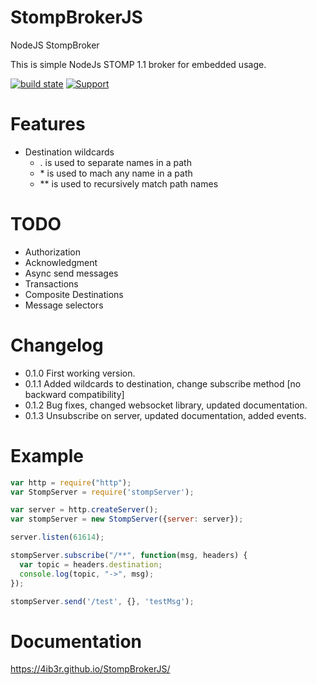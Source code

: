 # StompBrokerJS
NodeJS StompBroker

This is simple NodeJs STOMP 1.1 broker for embedded usage.

[![build state](https://travis-ci.org/4ib3r/StompBrokerJS.svg?branch=master)](https://travis-ci.org/4ib3r/StompBrokerJS)
[![Support](https://beerpay.io/4ib3r/StompBrokerJS/badge.svg?style=flat-square)](https://beerpay.io/4ib3r/StompBrokerJS)
# Features
* Destination wildcards
    * . is used to separate names in a path
    * \* is used to mach any name in a path
    * \*\* is used to recursively match path names

# TODO
* Authorization
* Acknowledgment
* Async send messages
* Transactions
* Composite Destinations
* Message selectors

# Changelog
* 0.1.0 First working version.
* 0.1.1 Added wildcards to destination, change subscribe method [no backward compatibility]
* 0.1.2 Bug fixes, changed websocket library, updated documentation.
* 0.1.3 Unsubscribe on server, updated documentation, added events.

# Example
```javascript
var http = require("http");
var StompServer = require('stompServer');

var server = http.createServer();
var stompServer = new StompServer({server: server});

server.listen(61614);

stompServer.subscribe("/**", function(msg, headers) {
  var topic = headers.destination;
  console.log(topic, "->", msg);
});

stompServer.send('/test', {}, 'testMsg');
```
# Documentation
<https://4ib3r.github.io/StompBrokerJS/>